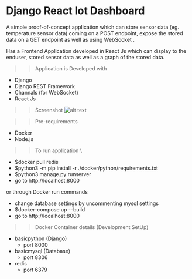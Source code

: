 # Django React Iot Dashboard

A simple proof-of-concept application which can store sensor data (eg. temperature sensor data) coming on a POST endpoint, expose the stored data on a GET endpoint
as well as using WebSocket .

Has a Frontend Application developed in React Js which can display to the enduser, stored sensor data as well as a graph of the stored data.

>>Application is Developed with 
- Django
- Django REST Framework
- Channals (for WebSocket)
- React Js

>> Screenshot 
![alt text](https://raw.githubusercontent.com/viratayya/DjangoReactIotDashboard/master/screenshot/Capture.PNG)

>>Pre-requirements 
- Docker
- Node.js 

>>To run application \
- $docker pull redis
- $python3 -m pip install -r ./docker/python/requirements.txt
- $python3 manage.py runserver
- go to http://localhost:8000
 
 or through Docker run commands  
- change database settings by uncommenting mysql settings
- $docker-compose up --build
- go to http://localhost:8000

>>Docker Container details (Development SetUp)
- basicpython (Django)
  - port 8000
- basicmysql (Database)
  - port 8306
- redis
  - port 6379
  

